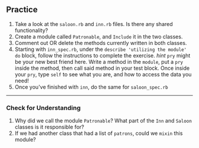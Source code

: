 ## Practice
1. Take a look at the `saloon.rb` and `inn.rb` files. Is there any shared functionality?
2. Create a module called `Patronable`, and `Include` it in the two classes.  
3. Comment out OR delete the methods currently written in both classes.
4. Starting with `inn_spec.rb`, under the `describe 'utilizing the module' do` block, follow the instructions to complete the exercise.
*hint* `pry` might be your new best friend here. Write a method in the `module`, put a `pry` inside the method, then call said method in your test block. Once inside your `pry`, type `self` to see what you are, and how to access the data you need!
5. Once you've finished with `inn`, do the same for `saloon_spec.rb`

---------

### Check for Understanding

1. Why did we call the module `Patronable`? What part of the `Inn` and `Saloon` classes is it responsible for?
2. If we had another class that had a list of `patrons`, could we `mixin` this module?
